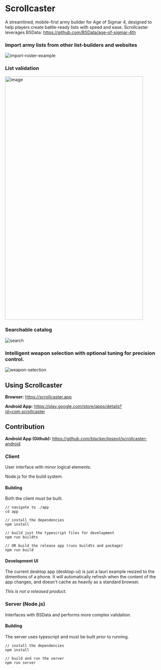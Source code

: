 # Scrollcaster

A streamlined, mobile-first army builder for Age of Sigmar 4, designed to help players create battle-ready lists with speed and ease.
Scrollcaster leverages BSData: https://github.com/BSData/age-of-sigmar-4th

### Import army lists from other list-builders and websites

![import-roster-example](https://github.com/user-attachments/assets/7ad1889d-d447-41b5-b1e2-983ee95a5741)

### List validation

<img width="452" height="799" alt="image" src="https://github.com/user-attachments/assets/13f37915-4f05-4ba3-8e92-38c723a61ced" />

### Searchable catalog

![search](https://github.com/user-attachments/assets/294ac1b3-13d0-4917-8b61-4893c53d134c)

### Intelligent weapon selection with optional tuning for precision control.

![weapon-selection](https://github.com/user-attachments/assets/122ad631-8998-447a-82e8-f8f80fa596df)

## Using Scrollcaster

**Browser:** https://scrollcaster.app

**Android App:** https://play.google.com/store/apps/details?id=com.scrollcaster

## Contribution

**Android App (Github):** https://github.com/blackeclipsevii/scrollcaster-android

### Client

User interface with minor logical elements.

Node.js for the build system.

#### Building

Both the client must be built.

```
// navigate to ./app
cd app

// install the dependencies
npm install

// build just the typescript files for development
npm run buildts

// OR build the release app (runs buildts and package)
npm run build
```

#### Development UI

The current desktop app (desktop-ui) is just a tauri example resized to the dimentions of a phone.
It will automatically refresh when the content of the app changes, and doesn't cache as heavily as a standard browser.

*This is not a released product.*


### Server (Node.js)

Interfaces with BSData and performs more complex validation.

#### Building

The server uses typescript and must be built prior to running.

```
// install the dependencies
npm install

// build and run the server
npm run server
```

